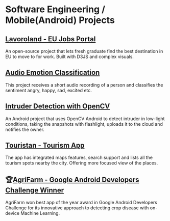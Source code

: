 # Software Engineering / Mobile(Android) Projects


## [Lavoroland - EU Jobs Portal]([https://github.com/mirwisek/emotion-android](https://github.com/mirwisek/lavoroland))
An open-source project that lets fresh graduate find the best destination in EU to move to for work. Built with D3JS and complex visuals.

## [Audio Emotion Classification](https://github.com/mirwisek/emotion-android)
This project receives a short audio recording of a person and classifies the sentiment angry, happy, sad, excited etc.

## [Intruder Detection with OpenCV](https://github.com/mirwisek/intruder-detector)
An Android project that uses OpenCV Android to detect intruder in low-light conditions, taking the snapshots with flashlight, uploads it to the cloud and notifies the owner.

## [Touristan - Tourism App](https://github.com/mirwisek/touristan) 
The app has integrated maps features, search support and lists all the tourism spots nearby the city. Offering more focused view of the places.

## 🏆[AgriFarm - Google Android Developers Challenge Winner](https://github.com/mirwisek/AgriFarm) 
AgriFarm won best app of the year award in Google Android Developers Challenge for its innovative approach to detecting crop disease with on-device Machine Learning.
